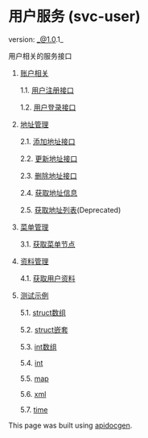 <!-- Code generated by apidocgen. DO NOT EDIT. -->
# 用户服务  (svc-user)

version: _@1.0.1_

用户相关的服务接口

1. [账户相关](./apis-account.md)

    1.1. [用户注册接口](./apis-account.md#1-用户注册接口)

    1.2. [用户登录接口](./apis-account.md#2-用户登录接口)

2. [地址管理](./apis-address.md)

    2.1. [添加地址接口](./apis-address.md#1-添加地址接口)

    2.2. [更新地址接口](./apis-address.md#2-更新地址接口)

    2.3. [删除地址接口](./apis-address.md#3-删除地址接口)

    2.4. [获取地址信息](./apis-address.md#4-获取地址信息)

    2.5. [获取地址列表](./apis-address.md#5-获取地址列表)(Deprecated)

3. [菜单管理](./apis-menu.md)

    3.1. [获取菜单节点](./apis-menu.md#1-获取菜单节点)

4. [资料管理](./apis-profile.md)

    4.1. [获取用户资料](./apis-profile.md#1-获取用户资料)

5. [测试示例](./apis-demo.md)

    5.1. [struct数组](./apis-demo.md#1-struct数组)

    5.2. [struct嵌套](./apis-demo.md#2-struct嵌套)

    5.3. [int数组](./apis-demo.md#3-int数组)

    5.4. [int](./apis-demo.md#4-int)

    5.5. [map](./apis-demo.md#5-map)

    5.6. [xml](./apis-demo.md#6-xml)

    5.7. [time](./apis-demo.md#7-time)

This page was built using [apidocgen](https://github.com/alovn/apidocgen).
